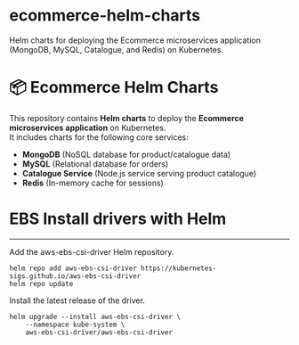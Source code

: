 # ecommerce-helm-charts
Helm charts for deploying the Ecommerce microservices application (MongoDB, MySQL, Catalogue, and Redis) on Kubernetes.

# 📦 Ecommerce Helm Charts

This repository contains **Helm charts** to deploy the **Ecommerce microservices application** on Kubernetes.  
It includes charts for the following core services:  
- **MongoDB** (NoSQL database for product/catalogue data)  
- **MySQL** (Relational database for orders)  
- **Catalogue Service** (Node.js service serving product catalogue)  
- **Redis** (In-memory cache for sessions)  

# EBS Install drivers with Helm
-------------------------
Add the aws-ebs-csi-driver Helm repository.

    helm repo add aws-ebs-csi-driver https://kubernetes-sigs.github.io/aws-ebs-csi-driver
    helm repo update

Install the latest release of the driver.

    helm upgrade --install aws-ebs-csi-driver \
        --namespace kube-system \
        aws-ebs-csi-driver/aws-ebs-csi-driver